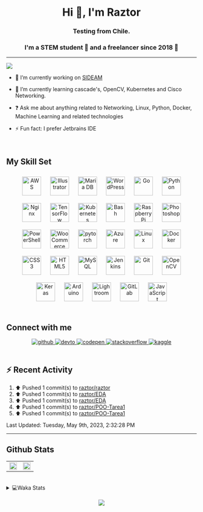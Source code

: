 <h1 align="center">Hi 👋, I'm Raztor</h1>
<h3 align="center">Testing from Chile.</h3>

### <div align="center">I'm a STEM student 🤖 and a freelancer since 2018 🚀</div>  

---
  ![](https://komarev.com/ghpvc/?username=raztor)

- 🔭 I’m currently working on [SIDEAM](https://github.com/raztorr/SIDEAM)  
  

- 🌱 I’m currently learning cascade's, OpenCV, Kubernetes and Cisco Networking.  
  

- ❓ Ask me about anything related to Networking, Linux, Python, Docker, Machine Learning and related technologies  
  

- ⚡ Fun fact: I prefer Jetbrains IDE  
  

<br/>  


## My Skill Set  
<div align="center">  
<img style="margin: 10px" src="https://profilinator.rishav.dev/skills-assets/amazonwebservices-original-wordmark.svg" alt="AWS" height="50" />  
<img style="margin: 10px" src="https://profilinator.rishav.dev/skills-assets/adobe_illustrator-icon.svg" alt="Illustrator" height="50" />  
<img style="margin: 10px" src="https://profilinator.rishav.dev/skills-assets/mariadb.png" alt="Maria DB" height="50" />  
<img style="margin: 10px" src="https://profilinator.rishav.dev/skills-assets/wordpress.png" alt="WordPress" height="50" />  
<img style="margin: 10px" src="https://profilinator.rishav.dev/skills-assets/go-original.svg" alt="Go" height="50" />  
<img style="margin: 10px" src="https://profilinator.rishav.dev/skills-assets/python-original.svg" alt="Python" height="50" />  
<img style="margin: 10px" src="https://profilinator.rishav.dev/skills-assets/nginx-original.svg" alt="Nginx" height="50" />  
<img style="margin: 10px" src="https://profilinator.rishav.dev/skills-assets/tensorflow-icon.svg" alt="TensorFlow" height="50" />  
<img style="margin: 10px" src="https://profilinator.rishav.dev/skills-assets/kubernetes-icon.svg" alt="Kubernetes" height="50" />  
<img style="margin: 10px" src="https://profilinator.rishav.dev/skills-assets/gnu_bash-icon.svg" alt="Bash" height="50" />  
<img style="margin: 10px" src="https://profilinator.rishav.dev/skills-assets/raspberrypi.png" alt="Raspberry Pi" height="50" />  
<img style="margin: 10px" src="https://profilinator.rishav.dev/skills-assets/photoshop-plain.svg" alt="Photoshop" height="50" />  
<img style="margin: 10px" src="https://profilinator.rishav.dev/skills-assets/powershell.png" alt="PowerShell" height="50" />  
<img style="margin: 10px" src="https://profilinator.rishav.dev/skills-assets/woocommerce.png" alt="WooCommerce" height="50" />  
<img style="margin: 10px" src="https://profilinator.rishav.dev/skills-assets/pytorch-icon.svg" alt="pytorch" height="50" />  
<img style="margin: 10px" src="https://profilinator.rishav.dev/skills-assets/microsoft_azure-icon.svg" alt="Azure" height="50" />  
<img style="margin: 10px" src="https://profilinator.rishav.dev/skills-assets/linux-original.svg" alt="Linux" height="50" />  
<img style="margin: 10px" src="https://profilinator.rishav.dev/skills-assets/docker-original-wordmark.svg" alt="Docker" height="50" />  
<img style="margin: 10px" src="https://profilinator.rishav.dev/skills-assets/css3-original-wordmark.svg" alt="CSS3" height="50" />  
<img style="margin: 10px" src="https://profilinator.rishav.dev/skills-assets/html5-original-wordmark.svg" alt="HTML5" height="50" />  
<img style="margin: 10px" src="https://profilinator.rishav.dev/skills-assets/mysql-original-wordmark.svg" alt="MySQL" height="50" />  
<img style="margin: 10px" src="https://profilinator.rishav.dev/skills-assets/jenkins-icon.svg" alt="Jenkins" height="50" />  
<img style="margin: 10px" src="https://profilinator.rishav.dev/skills-assets/git-scm-icon.svg" alt="Git" height="50" />  
<img style="margin: 10px" src="https://profilinator.rishav.dev/skills-assets/opencv-icon.svg" alt="OpenCV" height="50" />  
<img style="margin: 10px" src="https://profilinator.rishav.dev/skills-assets/keras.png" alt="Keras" height="50" />  
<img style="margin: 10px" src="https://profilinator.rishav.dev/skills-assets/arduino.png" alt="Arduino" height="50" />  
<img style="margin: 10px" src="https://profilinator.rishav.dev/skills-assets/lightroom.png" alt="Lightroom" height="50" />  
<img style="margin: 10px" src="https://profilinator.rishav.dev/skills-assets/gitlab.svg" alt="GitLab" height="50" />  
<img style="margin: 10px" src="https://profilinator.rishav.dev/skills-assets/javascript-original.svg" alt="JavaScript" height="50" />  
</div>  

<br/>  


## Connect with me  
<div align="center">
<a href="https://github.com/raztorr" target="_blank">
<img src=https://img.shields.io/badge/github-%2324292e.svg?&style=for-the-badge&logo=github&logoColor=white alt=github style="margin-bottom: 5px;" />
</a>
<a href="https://dev.to/raztorr" target="_blank">
<img src=https://img.shields.io/badge/dev.to-%2308090A.svg?&style=for-the-badge&logo=dev.to&logoColor=white alt=devto style="margin-bottom: 5px;" />
</a>
<a href="https://codepen.com/raztorr" target="_blank">
<img src=https://img.shields.io/badge/codepen-%23131417.svg?&style=for-the-badge&logo=codepen&logoColor=white alt=codepen style="margin-bottom: 5px;" />
</a>
<a href="https://stackoverflow.com/users/raztor" target="_blank">
<img src=https://img.shields.io/badge/stackoverflow-%23F28032.svg?&style=for-the-badge&logo=stackoverflow&logoColor=white alt=stackoverflow style="margin-bottom: 5px;" />
</a>
<a href="https://www.kaggle.com/raztorr" target="_blank">
<img src=https://img.shields.io/badge/kaggle-%2344BAE8.svg?&style=for-the-badge&logo=kaggle&logoColor=white alt=kaggle style="margin-bottom: 5px;" />
</a>  
</div>  
<br/>  

## :zap: Recent Activity

<!--RECENT_ACTIVITY:start-->
1. ⬆️ Pushed 1 commit(s) to [raztor/raztor](https://github.com/raztor/raztor)
2. ⬆️ Pushed 1 commit(s) to [raztor/EDA](https://github.com/raztor/EDA)
3. ⬆️ Pushed 1 commit(s) to [raztor/EDA](https://github.com/raztor/EDA)
4. ⬆️ Pushed 1 commit(s) to [raztor/POO-Tarea1](https://github.com/raztor/POO-Tarea1)
5. ⬆️ Pushed 1 commit(s) to [raztor/POO-Tarea1](https://github.com/raztor/POO-Tarea1)
<!--RECENT_ACTIVITY:end-->

<!--RECENT_ACTIVITY:last_update-->
Last Updated: Tuesday, May 9th, 2023, 2:32:28 PM
<!--RECENT_ACTIVITY:last_update_end-->

---



## Github Stats  
<table><tr><td valign="top" width="50%">

<div align="center"><img src="https://github-readme-stats-git-masterrstaa-rickstaa.vercel.app/api?username=raztor&show_icons=true&count_private=true&hide_border=true&theme=github_dark" align="center" style="width: 100%" /></div>

</td><td valign="top" width="50%">
<div align="center"><img src="https://github-readme-stats-git-masterrstaa-rickstaa.vercel.app/api/top-langs/?username=raztor&hide_border=true&layout=compact&theme=github_dark" align="center" style="width: 100%" /></div>
</td></tr></table>    

<br/>  

<details>
<summary> 💻Waka Stats</summary>
<br>
  
 <!--START_SECTION:waka-->
![Code Time](http://img.shields.io/badge/Code%20Time-178%20hrs%2059%20mins-blue)

![Lines of code](https://img.shields.io/badge/From%20Hello%20World%20I%27ve%20Written-534.6%20thousand%20lines%20of%20code-blue)

**I'm a Night 🦉** 

```text
🌞 Morning                246 commits         █░░░░░░░░░░░░░░░░░░░░░░░░   04.75 % 
🌆 Daytime                290 commits         █░░░░░░░░░░░░░░░░░░░░░░░░   05.60 % 
🌃 Evening                376 commits         ██░░░░░░░░░░░░░░░░░░░░░░░   07.26 % 
🌙 Night                  4270 commits        █████████████████████░░░░   82.40 % 
```


📊 **This Week I Spent My Time On** 

```text
💬 Programming Languages: 
Java                     3 hrs 32 mins       ██████████░░░░░░░░░░░░░░░   40.84 % 
C                        2 hrs 50 mins       ████████░░░░░░░░░░░░░░░░░   32.84 % 
ObjectiveC               53 mins             ███░░░░░░░░░░░░░░░░░░░░░░   10.22 % 
Jupyter                  31 mins             ██░░░░░░░░░░░░░░░░░░░░░░░   06.13 % 
GitIgnore file           10 mins             █░░░░░░░░░░░░░░░░░░░░░░░░   02.11 % 

🔥 Editors: 
CLion                    4 hrs 13 mins       ████████████░░░░░░░░░░░░░   48.64 % 
IntelliJ                 3 hrs 55 mins       ███████████░░░░░░░░░░░░░░   45.20 % 
PyCharm                  32 mins             ██░░░░░░░░░░░░░░░░░░░░░░░   06.16 % 

🐱‍💻 Projects: 
EDA                      4 hrs 13 mins       ████████████░░░░░░░░░░░░░   48.64 % 
Tarea2_poo               1 hr 3 mins         ███░░░░░░░░░░░░░░░░░░░░░░   12.19 % 
Entrega1                 49 mins             ██░░░░░░░░░░░░░░░░░░░░░░░   09.44 % 
Certamen1_pregunta1      44 mins             ██░░░░░░░░░░░░░░░░░░░░░░░   08.51 % 
Certamen1_pregunta3      27 mins             █░░░░░░░░░░░░░░░░░░░░░░░░   05.37 % 

💻 Operating System: 
Linux                    5 hrs 13 mins       ███████████████░░░░░░░░░░   60.33 % 
Windows                  3 hrs 26 mins       ██████████░░░░░░░░░░░░░░░   39.67 % 
```


 Last Updated on 02/05/2023 18:34:02 UTC
<!--END_SECTION:waka-->

</details>



<!-- BLOG-POST-LIST:START -->  

<!-- BLOG-POST-LIST:END -->  

<br/>  

<div align="center"><img src="https://spotify-github-profile.vercel.app/api/view?uid=benjaxsp&cover_image=true&theme=novatorem&bar_color=53b14f&bar_color_cover=true" /></div>  

<br/>  

  

<br/>  


<br />
